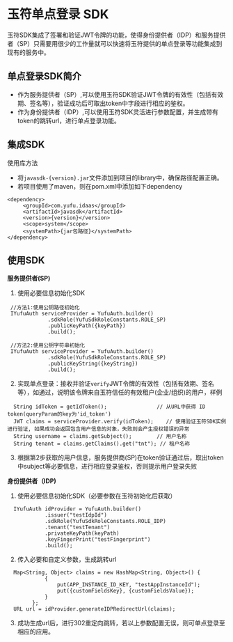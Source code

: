 玉符单点登录 SDK
======
玉符SDK集成了签署和验证JWT令牌的功能，使得身份提供者（IDP）和服务提供者（SP）只需要用很少的工作量就可以快速将玉符提供的单点登录等功能集成到现有的服务中。

## 单点登录SDK简介

- 作为服务提供者（SP）,可以使用玉符SDK验证JWT令牌的有效性（包括有效期、签名等），验证成功后可取出token中字段进行相应的鉴权。
- 作为身份提供者（IDP）,可以使用玉符SDK灵活进行参数配置，并生成带有token的跳转url，进行单点登录功能。


## 集成SDK
使用库方法
  - 将`javasdk-{version}.jar`文件添加到项目的library中，确保路径配置正确。
  - 若项目使用了maven，则在pom.xml中添加如下dependency
  ```
  <dependency>
       <groupId>com.yufu.idaas</groupId>
       <artifactId>javasdk</artifactId>
       <version>{version}</version>
       <scope>system</scope>
       <systemPath>{jar包路径}</systemPath>
  </dependency>
  ```

## 使用SDK
**服务提供者(SP)**
1. 使用必要信息初始化SDK
```
 //方法1:使用公钥路径初始化
 IYufuAuth serviceProvider = YufuAuth.builder()
             .sdkRole(YufuSdkRoleConstants.ROLE_SP)
             .publicKeyPath({keyPath})
             .build();
             
 //方法2:使用公钥字符串初始化
 IYufuAuth serviceProvider = YufuAuth.builder()
             .sdkRole(YufuSdkRoleConstants.ROLE_SP)
             .publicKeyString({keyString})
             .build();
```

2. 实现单点登录：接收并验证`verify`JWT令牌的有效性（包括有效期、签名等），如通过，说明该令牌来自玉符信任的有效租户(企业/组织)的用户，样例
```
  String idToken = getIdToken();                // 从URL中获得 ID token(queryParam的key为'id_token')
  JWT claims = serviceProvider.verify(idToken);    // 使用验证玉符SDK实例进行验证, 如果成功会返回包含用户信息的对象，失败则会产生授权错误的异常
  String username = claims.getSubject();        // 用户名称
  String tenant = claims.getClaims().get("tnt"); // 租户名称
```

3. 根据第2步获取的用户信息，服务提供商(SP)在token验证通过后，取出token中subject等必要信息，进行相应登录鉴权，否则提示用户登录失败

**身份提供者（IDP)**
1. 使用必要信息初始化SDK（必要参数在玉符初始化后获取）
```
  IYufuAuth idProvider = YufuAuth.builder()
            .issuer("testIdpId")
            .sdkRole(YufuSdkRoleConstants.ROLE_IDP)
            .tenant("testTenant")
            .privateKeyPath(keyPath)
            .keyFingerPrint("testFingerprint")
            .build();
```
2. 传入必要和自定义参数，生成跳转url
```
  Map<String, Object> claims = new HashMap<String, Object>() {
            {
                put(APP_INSTANCE_ID_KEY, "testAppInstanceId");
                put({customFieldsKey}, {customFieldsValue});
            }
        };
  URL url = idProvider.generateIDPRedirectUrl(claims);
```
3. 成功生成url后，进行302重定向跳转，若以上参数配置无误，则可单点登录至相应的应用。
 
